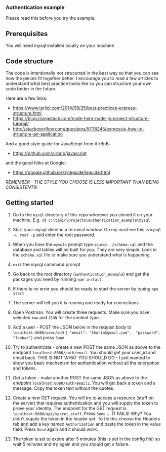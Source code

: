 
### Authentication example

Please read this before you try the example. 

## Prerequisites
You will need mysql installed locally on your machine 

## Code structure 
The code is intentionally not strucutred in the best way so that you can see how the pieces fit together better. I encourage you to read a few articles to understand what best practice looks like so you can structure your own code better in the future. 

Here are a few links:

* https://www.terlici.com/2014/08/25/best-practices-express-structure.html
* https://blog.risingstack.com/node-hero-node-js-project-structure-tutorial/ 
* http://stackoverflow.com/questions/5778245/expressjs-how-to-structure-an-application

And a good style guide for JavaScript from AirBnB:
* https://github.com/airbnb/javascript

and the good folks at Google:
* https://google.github.io/styleguide/jsguide.html

*REMEMBER - THE STYLE YOU CHOOSE IS LESS IMPORTANT THAN BEING CONSISTENT!!!*

## Getting started
1. Go to the `mysql` directory of this repo wherever you cloned it on your machine. E.g. `cd c:\timir\projects\authentication_example\mysql`

1. Start your mysql client in a terminal window. On my machine this is `mysql -u root -p` and enter the root password. 

1. When you have the `mysql>` prompt type `source ./schema.sql` and the database and tables will be built for you. They are very simple. Look in the `schema.sql` file to make sure you understand what is happening. 

1. `exit` the mysql command prompt

1. Go back to the root directory (`authentication_example`) and get the packages you need by running `npm install`.

1. If there is no error you should be ready to start the server by typing `npm start`

1. The server will tell you it is running and ready for connections

1. Open Postman. You will create three requests. Make sure you have selected `raw` and `JSON` for the content type. 
1. Add a user -  POST the JSON below in the request body to `localhost:8080/user/add`
`{ "email": "tkaria@gmail.com", 
  "password": "foobar"}`
and press `Send`

1. Try to authenticate - create a new POST the same JSON as above to the endpoint `localhost:8080/auth/email`. You should get your user_id and email back. THIS IS NOT WHAT YOU SHOULD DO - I just wanted to show you basic mechanism for authentication without all the encryption and tokens. 

1. Get a token - make another POST the same JSON as above to the endpoint `localhost:8080/auth/email2`. You will get back a token and a message. Copy the token text without the quotes. 

1. Create a new GET request. You will try to access a resource (stuff on the server) that requires authentication and you will supply the token to prove your identity. The endpoint for the GET request is `localhost:8080/api/secret_stuff`. Press `Send` ... IT FAILS! Why? You didn't supply the token in the header yet. To fix this choose the Headers tab and add a key named `Authorization` and paste the token in the value field. Press `Send` again and it should work. 

1. The token is set to expire after 5 minutes (this is set in the config file) so wait 5 minutes and try again and you should get a failure. 

